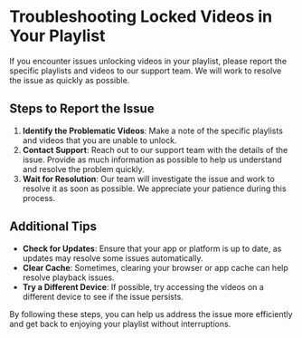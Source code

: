 # Troubleshooting Locked Videos in Your Playlist

If you encounter issues unlocking videos in your playlist, please report the specific playlists and videos to our support team. We will work to resolve the issue as quickly as possible.

## Steps to Report the Issue

1. **Identify the Problematic Videos**: Make a note of the specific playlists and videos that you are unable to unlock.
2. **Contact Support**: Reach out to our support team with the details of the issue. Provide as much information as possible to help us understand and resolve the problem quickly.
3. **Wait for Resolution**: Our team will investigate the issue and work to resolve it as soon as possible. We appreciate your patience during this process.

## Additional Tips

- **Check for Updates**: Ensure that your app or platform is up to date, as updates may resolve some issues automatically.
- **Clear Cache**: Sometimes, clearing your browser or app cache can help resolve playback issues.
- **Try a Different Device**: If possible, try accessing the videos on a different device to see if the issue persists.

By following these steps, you can help us address the issue more efficiently and get back to enjoying your playlist without interruptions.